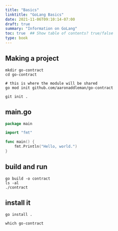 ```yaml
---
title: "Basics"
linktitle: "GoLang Basics"
date: 2021-11-06T09:10:14-07:00
draft: true
summary: "Information on GoLang"
toc: true  ## Show table of contents? true/false
type: book
---
```


## Making a project

```
mkdir go-contract
cd go-contract
```

```
# this is where the module will be shared
go mod init github.com/aaronaddleman/go-contract
```

```
git init .
```

## main.go
```go
package main

import "fmt"

func main() {
	fmt.Println("Hello, world.")
}
```

## build and run

```
go build -o contract
ls -al
./contract
```

## install it

```
go install .
```

```
which go-contract
```
